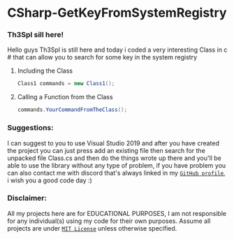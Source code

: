 # CSharp-GetKeyFromSystemRegistry

### Th3Spl sill here!

Hello guys Th3Spl is still here and today i coded a very interesting Class in c # that can allow you to search for some key in the system registry 

1. Including the Class 
   ```C#
   Class1 commands = new Class1();
   ```
   
2. Calling a Function from the Class   
   ```C#
   commands.YourCommandFromTheClass();
   ```

### Suggestions: 

I can suggest to you to use Visual Studio 2019 and after you have created the project you can just press add an existing file then search for the unpacked file Class.cs
and then do the things wrote up there and you'll be able to use the library without any type of problem, if you have problem you can also contact me with discord that's always linked in my [`GitHub profile`](https://github.com/Th3Spl), i wish you a good code day :)
   
### Disclaimer:
All my projects here are for EDUCATIONAL PURPOSES, I am not responsible for any individual(s) using my code for their own purposes. Assume all projects are under [`MIT License`](https://opensource.org/licenses/MIT)  unless otherwise specified.
